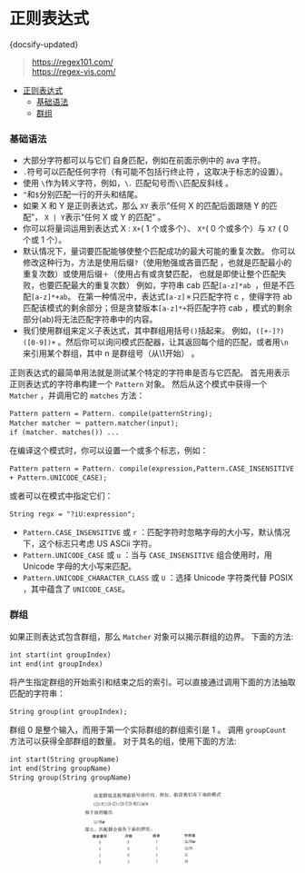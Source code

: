 # 正则表达式
{docsify-updated}
> https://regex101.com/  
> https://regex-vis.com/

- [正则表达式](#正则表达式)
	- [基础语法](#基础语法)
	- [群组](#群组)


### 基础语法
+ 大部分字符都可以与它们 自身匹配，例如在前面示例中的 ava 字符。
+ `.`符号可以匹配任何字符（有可能不包括行终止符 ，这取决于标志的设置）。
+ 使用 `\`作为转义字符，例如，`\．`匹配句号而`\\`匹配反斜线 。
+ `^`和`$`分别匹配一行的开头和结尾。
+ 如果 X 和 Y 是正则表达式，那么 `XY` 表示“任何 X 的匹配后面跟随 Y 的匹配”， `X | Y`表示“任何 X 或 Y 的匹配” 。
+ 你可以将量词运用到表达式 X : `X+`( 1 个或多个）、 `X*`( 0 个或多个）与 `X?` ( 0 个或 1 个）。
+ 默认情况下，量词要匹配能够使整个匹配成功的最大可能的重复次数。 你可以修改这种行为，方法是使用后缀`?`（使用勉强或吝啬匹配 ，也就是匹配最小的重复次数）或使用后缀`＋`（使用占有或贪婪匹配， 也就是即使让整个匹配失败，也要匹配最大的重复次数）
	例如，字符串 cab 匹配`[a-z]*ab `，但是不匹配`[a-z]*+ab`。 在第一种情况中，表达式`[a-z]＊`只匹配字符 c ，使得字符 ab 匹配该模式的剩余部分；但是贪婪版本`[a-z]*+`将匹配字符 cab ，模式的剩余部分(ab)将无法匹配字符串中的内容。
+ 我们使用群组来定义子表达式，其中群组用括号`()`括起来。 例如，`([+-]?)([0-9])+` 。然后你可以询问模式匹配器，让其返回每个组的匹配，或者用`\n` 来引用某个群组，其中 n 是群组号（从\1开始） 。


正则表达式的最简单用法就是测试某个特定的字符串是否与它匹配。 首先用表示正则表达式的字符串构建一个 `Pattern` 对象。 然后从这个模式中获得一个 `Matcher` ，并调用它的 `matches` 方法：
```
Pattern pattern = Pattern. compile(patternString); 
Matcher matcher ＝ pattern.matcher(input);
if (matcher. matches()) ...
```
在编译这个模式时，你可以设置一个或多个标志，例如：
```
Pattern pattern = Pattern. compile(expression,Pattern.CASE_INSENSITIVE 
+ Pattern.UNICODE_CASE);
```
或者可以在模式中指定它们：
```
String regx = "?iU:expression";
```

+ `Pattern.CASE_INSENSITIVE` 或 `r` ：匹配字符时忽略字母的大小写，默认情况下，这个标志只考虑 US ASCii 字符。
+ `Pattern.UNICODE_CASE` 或 `u` ：当与 `CASE_INSENSITIVE` 组合使用时，用 Unicode 字母的大小写来匹配。
+ `Pattern.UNICODE_CHARACTER_CLASS` 或 `U` ：选择 Unicode 字符类代替 POSIX ，其中蕴含了 `UNICODE_CASE`。

### 群组
如果正则表达式包含群组，那么 `Matcher` 对象可以揭示群组的边界。 下面的方法:
```
int start(int groupIndex)
int end(int groupIndex)
```
将产生指定群组的开始索引和结束之后的索引。可以直接通过调用下面的方法抽取匹配的字符串：
```
String group(int groupIndex);
```
群组 0 是整个输入，而用于第一个实际群组的群组索引是 1 。 调用 `groupCount` 方法可以获得全部群组的数量。 对于具名的组，使用下面的方法:
```
int start(String groupName)
int end(String groupName)
String group(String groupName)
```

<center><img src="pics/regex-group.png" width="50%"></center>
